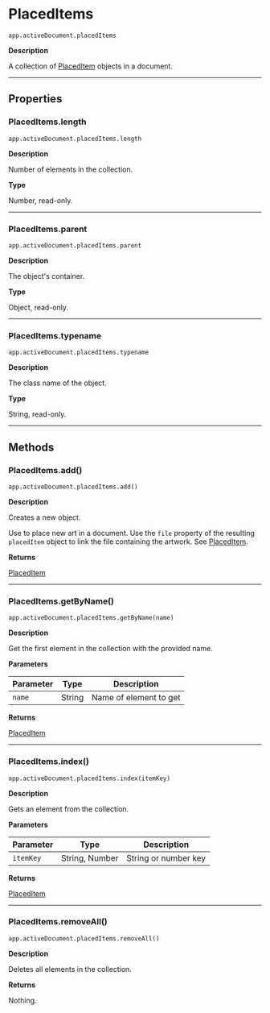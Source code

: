 # PlacedItems

`app.activeDocument.placedItems`

**Description**

A collection of [PlacedItem](./PlacedItem.md) objects in a document.

---

## Properties

### PlacedItems.length

`app.activeDocument.placedItems.length`

**Description**

Number of elements in the collection.

**Type**

Number, read-only.

---

### PlacedItems.parent

`app.activeDocument.placedItems.parent`

**Description**

The object's container.

**Type**

Object, read-only.

---

### PlacedItems.typename

`app.activeDocument.placedItems.typename`

**Description**

The class name of the object.

**Type**

String, read-only.

---

## Methods

### PlacedItems.add()

`app.activeDocument.placedItems.add()`

**Description**

Creates a new object.

Use to place new art in a document. Use the `file` property of the resulting `placedItem` object to link the file containing the artwork. See [PlacedItem](./PlacedItem.md).

**Returns**

[PlacedItem](./PlacedItem.md)

---

### PlacedItems.getByName()

`app.activeDocument.placedItems.getByName(name)`

**Description**

Get the first element in the collection with the provided name.

**Parameters**

| Parameter   | Type   | Description            |
|-------------|--------|------------------------|
| `name`      | String | Name of element to get |

**Returns**

[PlacedItem](./PlacedItem.md)

---

### PlacedItems.index()

`app.activeDocument.placedItems.index(itemKey)`

**Description**

Gets an element from the collection.

**Parameters**

| Parameter   | Type           | Description          |
|-------------|----------------|----------------------|
| `itemKey`   | String, Number | String or number key |

**Returns**

[PlacedItem](./PlacedItem.md)

---

### PlacedItems.removeAll()

`app.activeDocument.placedItems.removeAll()`

**Description**

Deletes all elements in the collection.

**Returns**

Nothing.

